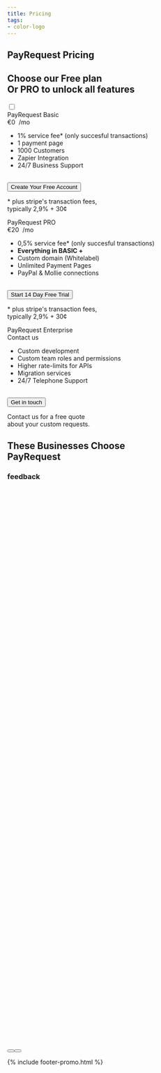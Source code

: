 ```yaml
---
title: Pricing
tags:
- color-logo
---
```



<!-- Breadcrumb Start -->
<section class="breadcrumb-area">
         <div class="breadcrumb-shape"></div>
         <div class="container">
            <div class="row">
               <div class="col-lg-12">
                  <div class="breadcrumb-inn">
                     <div class="section-title wow fadeInUp" data-wow-duration="1s" data-wow-delay="0.3s">
                        <h2>PayRequest <span>Pricing</span></h2>
                     </div>
                  </div>
               </div>
            </div>
         </div>
      </section>
<!-- Breadcrumb End -->
       
<!-- Pricing Section Start -->
<section class="pricing-section section_100">
         <div class="container">
            <div class="row">
               <div class="col-lg-12">
                  <div class="section-title wow fadeInUp" data-wow-duration="1s" data-wow-delay="0.3s" style="visibility: visible; animation-duration: 1s; animation-delay: 0.3s; animation-name: fadeInUp;">
                     <h2>Choose our<span> Free plan</span><br> Or PRO to unlock all features</h2>
                  </div>
                  <div class="check_toggle">
                     <input id="checkbox" type="checkbox" class="checkbox">
</div>
               </div>
            </div>
            <div class="row">
               <div class="col-lg-12">
                  <div class="priceShow">
                     <div class="row">
                        <div class="col-md-6 col-lg-4">
                           <div class="single-price-box active">
                              <div class="pricing-head">
<div class="pricing-type"><span>PayRequest Basic</span></div>
<div class="price"><span class="dollar-sign">€</span>0<span class="per-time" style="
    margin-left: 4px;
"> 
/mo</span></div>
                              </div>
                              <div class="pricing-body">
                                 <ul>
                                    <li>1% service fee* (only succesful transactions)</li>
                                    <li><i class="fa fa-check-square-o" aria-hidden="true"></i>   1 payment page</li>
                                    <li> <i class="fa fa-check-square-o" aria-hidden="true"></i>  1000 Customers</li>
                                    <li><i class="fa fa-check-square-o" aria-hidden="true"></i> Zapier Integration</li>
                                    <li class=""><i class="fa fa-check-square-o" aria-hidden="true"></i> 24/7 Business Support</li>
 </ul><br>

<a href="https://dashboard.payrequest.io/dashboard">
<button class="prbutton prbutton-big"> <span class="fas fa-chevron-right" aria-hidden="true"></span> Create Your Free Account</button>
</a>
<p class="hidden-charge mt-3">* plus stripe's transaction fees, <br>
   typically 2,9% + 30¢</p>
                              </div>
                           </div>
                        </div>
                        <div class="col-md-6 col-lg-4">
                           <div class="single-price-box active">
                              <div class="pricing-head">
<div class="pricing-type"><span>PayRequest PRO</span></div>
<div class="price"><span class="dollar-sign">€</span>20<span class="per-time" style="
    margin-left: 4px;
"> 
/mo</span></div>
                              </div>
                              <div class="pricing-body">
                                 <ul>
                                    <li>0,5% service fee* (only succesful transactions)</li>
                                    <li> <b> Everything in BASIC + </b> </li>
                                    <li> <i class="fa fa-check-square-o" aria-hidden="true"></i> Custom domain (Whitelabel)</li>
                                    <li><i class="fa fa-check-square-o" aria-hidden="true"></i> Unlimited Payment Pages</li>
                                    <li class=""><i class="fa fa-check-square-o" aria-hidden="true"></i> PayPal &amp; Mollie connections</li>
 </ul>

<br>
<a href="https://dashboard.payrequest.io/dashboard">
<button class="prbutton prbutton-big"> <span class="fas fa-chevron-right" aria-hidden="true"></span> Start 14 Day Free Trial</button>
</a>
<p class="hidden-charge mt-3">* plus stripe's transaction fees, <br>
   typically 2,9% + 30¢</p>
                              </div>
                           </div>
                        </div>
                        <div class="col-md-6 col-lg-4">
                           <div class="single-price-box active">
                              <div class="pricing-head">
<div class="pricing-type"><span>PayRequest Enterprise</span></div>
<div class="price"><span class="dollar-sign"></span>Contact us</div>
                              </div>
                              <div class="pricing-body">
                                 <ul>
                                    <li>Custom development</li>
                                    <li>Custom team roles and permissions</li>
                                    <li>Higher rate-limits for APIs</li>
                                    <li>Migration services</li>
                                    <li class="">24/7 Telephone Support</li>
 </ul>
<br>
<a href="https://dashboard.payrequest.io/dashboard">
<button class="prbutton prbutton-big"> <span class="fas fa-chevron-right" aria-hidden="true"></span> Get in touch</button>
</a>
<p class="hidden-charge mt-3">Contact us for a free quote <br> about your custom requests.</p>
                              </div>
                           </div>
                        </div>
                     </div>
                  </div>
               </div>
            </div>
         </div>
      </section>
<!-- Pricing Section End -->

<section class="testimonial-section section_b_100">
         <div class="container">
            <div class="row">
               <div class="col-lg-12">
                  <div class="section-title wow fadeInUp" data-wow-duration="1s" data-wow-delay="0.3s" style="visibility: visible; animation-duration: 1s; animation-delay: 0.3s; animation-name: fadeInUp;">
                     <h2>These <span>Businesses</span> Choose<br> PayRequest</h2>
                  </div>
               </div>
            </div>
            <div class="row">
               <div class="col-lg-12">
                  <div class="testimonial-pos">
                     <h3>feedback</h3>
                  </div>
               </div>
               <div class="col-lg-12">
                  <div class="testimonial-slider owl-carousel owl-loaded owl-drag">


<div class="owl-stage-outer"><div class="owl-stage" style="transform: translate3d(-2328px, 0px, 0px); transition: all 1.2s ease 0s; width: 6984px;"><div class="owl-item cloned" style="width: 1164px;"><div class="testimonial-item">
                        <div class="client-image">
                           <img src="https://media.payrequest.nl/images/reviews/review-logo-partydoosmedia.webp" alt="partydoosmedia">
                        </div>
                        <div class="testimonial-body">
                           <p>Our business uses PayRequest to easily support Stripe Payments to our website. With easy integrations to our site and custom redirects after payments, nice customisation and helpful support PayRequest is one of the best no-code payment solution. </p>
                        </div>
                        <div class="testimonial-meta">
                           <h3>Partydoosmedia</h3>
                           <ul>
                              <li><i class="fa fa-star" aria-hidden="true"></i></li>
                              <li><i class="fa fa-star" aria-hidden="true"></i></li>
                              <li><i class="fa fa-star" aria-hidden="true"></i></li>
                              <li><i class="fa fa-star" aria-hidden="true"></i></li>
                              <li><i class="fa fa-star-half-o" aria-hidden="true"></i></li>
                           </ul>
                        </div>
                     </div></div><div class="owl-item cloned" style="width: 1164px;"><div class="testimonial-item">
                        <div class="client-image">
                           <img src="https://media.payrequest.nl/images/reviews/review-logo-hostingwalk.webp" alt="Hostingwalk">
                        </div>
                        <div class="testimonial-body">
                           <p>We use PayRequest to send dynamic payment links, thanks to their API and Webhook we can automate this process and save hours per month. </p>
                        </div>
                        <div class="testimonial-meta">
                           <h3>Hostingwalk</h3>
                           <ul>
                              <li><i class="fa fa-star" aria-hidden="true"></i></li>
                              <li><i class="fa fa-star" aria-hidden="true"></i></li>
                              <li><i class="fa fa-star" aria-hidden="true"></i></li>
                              <li><i class="fa fa-star" aria-hidden="true"></i></li>
                              <li><i class="fa fa-star" aria-hidden="true"></i></li>
                           </ul>
                        </div>
                     </div></div><div class="owl-item active" style="width: 1164px;"><div class="testimonial-item">
                        <div class="client-image">
                           <img src="https://media.payrequest.nl/images/reviews/review-logo-partydoosmedia.webp" alt="partydoosmedia">
                        </div>
                        <div class="testimonial-body">
                           <p>Our business uses PayRequest to easily support Stripe Payments to our website. With easy integrations to our site and custom redirects after payments, nice customisation and helpful support PayRequest is one of the best no-code payment solution. </p>
                        </div>
                        <div class="testimonial-meta">
                           <h3>Partydoosmedia</h3>
                           <ul>
                              <li><i class="fa fa-star" aria-hidden="true"></i></li>
                              <li><i class="fa fa-star" aria-hidden="true"></i></li>
                              <li><i class="fa fa-star" aria-hidden="true"></i></li>
                              <li><i class="fa fa-star" aria-hidden="true"></i></li>
                              <li><i class="fa fa-star-half-o" aria-hidden="true"></i></li>
                           </ul>
                        </div>
                     </div></div><div class="owl-item" style="width: 1164px;"><div class="testimonial-item">
                        <div class="client-image">
                           <img src="https://media.payrequest.nl/images/reviews/review-logo-hostingwalk.webp" alt="Hostingwalk">
                        </div>
                        <div class="testimonial-body">
                           <p>We use PayRequest to send dynamic payment links, thanks to their API and Webhook we can automate this process and save hours per month. </p>
                        </div>
                        <div class="testimonial-meta">
                           <h3>Hostingwalk</h3>
                           <ul>
                              <li><i class="fa fa-star" aria-hidden="true"></i></li>
                              <li><i class="fa fa-star" aria-hidden="true"></i></li>
                              <li><i class="fa fa-star" aria-hidden="true"></i></li>
                              <li><i class="fa fa-star" aria-hidden="true"></i></li>
                              <li><i class="fa fa-star" aria-hidden="true"></i></li>
                           </ul>
                        </div>
                     </div></div><div class="owl-item cloned" style="width: 1164px;"><div class="testimonial-item">
                        <div class="client-image">
                           <img src="https://media.payrequest.nl/images/reviews/review-logo-partydoosmedia.webp" alt="partydoosmedia">
                        </div>
                        <div class="testimonial-body">
                           <p>Our business uses PayRequest to easily support Stripe Payments to our website. With easy integrations to our site and custom redirects after payments, nice customisation and helpful support PayRequest is one of the best no-code payment solution. </p>
                        </div>
                        <div class="testimonial-meta">
                           <h3>Partydoosmedia</h3>
                           <ul>
                              <li><i class="fa fa-star" aria-hidden="true"></i></li>
                              <li><i class="fa fa-star" aria-hidden="true"></i></li>
                              <li><i class="fa fa-star" aria-hidden="true"></i></li>
                              <li><i class="fa fa-star" aria-hidden="true"></i></li>
                              <li><i class="fa fa-star-half-o" aria-hidden="true"></i></li>
                           </ul>
                        </div>
                     </div></div><div class="owl-item cloned" style="width: 1164px;"><div class="testimonial-item">
                        <div class="client-image">
                           <img src="https://media.payrequest.nl/images/reviews/review-logo-hostingwalk.webp" alt="Hostingwalk">
                        </div>
                        <div class="testimonial-body">
                           <p>We use PayRequest to send dynamic payment links, thanks to their API and Webhook we can automate this process and save hours per month. </p>
                        </div>
                        <div class="testimonial-meta">
                           <h3>Hostingwalk</h3>
                           <ul>
                              <li><i class="fa fa-star" aria-hidden="true"></i></li>
                              <li><i class="fa fa-star" aria-hidden="true"></i></li>
                              <li><i class="fa fa-star" aria-hidden="true"></i></li>
                              <li><i class="fa fa-star" aria-hidden="true"></i></li>
                              <li><i class="fa fa-star" aria-hidden="true"></i></li>
                           </ul>
                        </div>
                     </div></div></div></div><div class="owl-nav"><button type="button" role="presentation" class="owl-prev"><i class="fa fa-chevron-left" aria-hidden="true"></i></button><button type="button" role="presentation" class="owl-next"><i class="fa fa-chevron-right" aria-hidden="true"></i></button></div><div class="owl-dots disabled"></div></div>
               </div>
            </div>
         </div>
</section>




{% include footer-promo.html %}